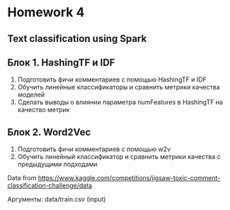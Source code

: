 
# Homework 4


## Text classification using Spark


## Блок 1. HashingTF и IDF 

1) Подготовить фичи комментариев с помощью HashingTF и IDF
2) Обучить линейные классификаторы и сравнить метрики качества 
моделей
3) Сделать выводы о влиянии параметра numFeatures в HashingTF на 
качество метрик


## Блок 2. Word2Vec
1) Подготовить фичи комментариев с помощью w2v
2) Обучить линейный классификатор и сравнить метрики качества с 
предыдущими подходами


Data from https://www.kaggle.com/competitions/jigsaw-toxic-comment-classification-challenge/data

Аргументы: data/train.csv (input) 





